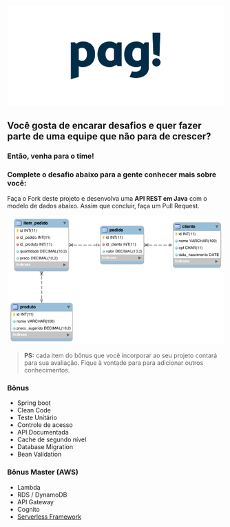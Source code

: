 
![](logo_pag.png)

## Você gosta de encarar desafios e quer fazer parte de uma equipe que não para de crescer?
### Então, venha para o time!
### Complete o desafio abaixo para a gente conhecer mais sobre você:

Faça o Fork deste projeto e desenvolva uma **API REST em Java** com o modelo de dados abaixo. 
Assim que concluir, faça um Pull Request.

![](modelo-dados.png)

> **PS:** cada item do bônus que você incorporar ao seu projeto contará para sua avaliação. Fique à vontade para para adicionar outros conhecimentos.

### Bônus
- Spring boot
- Clean Code
- Teste Unitário
- Controle de acesso
- API Documentada
- Cache de segundo nível
- Database Migration
- Bean Validation

### Bônus Master (AWS)
- Lambda
- RDS / DynamoDB
- API Gateway
- Cognito
- [Serverless Framework](https://serverless.com/)
